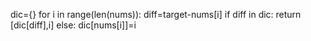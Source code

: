   dic={}
        for i in range(len(nums)):
            diff=target-nums[i]
            if diff in dic:
                return [dic[diff],i]
            else:
                dic[nums[i]]=i
